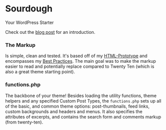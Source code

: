 # Sourdough
Your WordPress Starter

Check out the [blog post](http://blog.staydecent.ca/entry/your-wordpress-theme) for an introduction.

### The Markup

Is simple, clean and tested. It's based off of my [HTML-Prototype](https://github.com/staydecent/HTML-Prototype) and encompasses my [Best Practices](https://docs.google.com/document/pub?id=1Svkl4xhAnLDwVB2_eEGZ_uFHFABLt5to_ir6kiV44-E). The main goal was to make the markup easier to read and potentially replace compared to Twenty Ten (which is also a great theme starting point).

### functions.php

The backbone of your theme! Besides loading the utility functions, theme helpers and any specified Custom Post Types, the `functions.php` sets up all of the basic, and common theme options: post-thumbnails, feed links, custom backgrounds and headers and menus. It also specifies the attributes of excerpts, and contains the search form and comments markup (from twenty-ten).